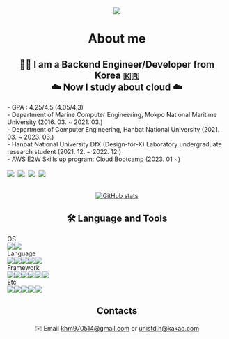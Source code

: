
<div align="center">
<img src="https://capsule-render.vercel.app/api?type=waving&color=auto&height=300&section=header&text=Welcome&fontSize=90&desc=Arciel%20Github%20Repo&descAlign=70&descAlignY=30" />
  
# About me
  ## 👶🏻 I am a Backend Engineer/Developer from Korea 🇰🇷 <br>☁️ Now I study about cloud ☁️
  <div align="left">
    - GPA : 4.25/4.5 (4.05/4.3)<br>
    - Department of Marine Computer Engineering, Mokpo National Maritime University (2016. 03. ~ 2021. 03.)<br>
    - Department of Computer Engineering, Hanbat National University (2021. 03. ~ 2023. 03.)<br>
    - Hanbat National University DfX (Design-for-X) Laboratory undergraduate research student (2021. 12. ~ 2022. 12.)<br>
    - AWS E2W Skills up program: Cloud Bootcamp (2023. 01 ~)<br><br>
    <img src = "https://images.credly.com/size/100x100/images/73e4a58b-a8ef-41a3-a7db-9183dd269882/image.png">&nbsp;
    <img src = "https://images.credly.com/size/100x100/images/2f7b0627-48a0-4894-8d46-3245bdfe0463/image.png">&nbsp;
    <img src = "https://images.credly.com/size/100x100/images/00634f82-b07f-4bbd-a6bb-53de397fc3a6/image.png">&nbsp;
    <img src = "https://images.credly.com/size/100x100/images/0e284c3f-5164-4b21-8660-0d84737941bc/image.png">
    
  </div><br>
  
  
  
  
  [![GitHub stats](https://github-readme-stats.vercel.app/api?username=arc1el)](https://github.com/anuraghazra/github-readme-stats)<!--[![Top Langs](https://github-readme-stats.vercel.app/api/top-langs/?username=arc1el&langs_count=3)](https://github.com/anuraghazra/github-readme-stats) -->
    
  
  ## 🛠️ Language and Tools
  <div align="left">
  OS<br>
  <img src="https://img.shields.io/badge/linux-FCC624?style=for-the-badge&logo=linux&logoColor=white"><img src="https://img.shields.io/badge/ubuntu-E95420?style=for-the-badge&logo=ubuntu&logoColor=white"><br>
  Language<br>
  <img src="https://img.shields.io/badge/c-A8B9CC?style=for-the-badge&logo=c&logoColor=white"><img src="https://img.shields.io/badge/python-3776AB?style=for-the-badge&logo=python&logoColor=white"><img src="https://img.shields.io/badge/javascript-F7DF1E?style=for-the-badge&logo=javascript&logoColor=white"><img src="https://img.shields.io/badge/java-F80000?style=for-the-badge&logo=oracle&logoColor=white"><img src="https://img.shields.io/badge/mysql-4479A1?style=for-the-badge&logo=mysql&logoColor=white"><br>
   Framework<br>
    <img src="https://img.shields.io/badge/node.js-339933?style=for-the-badge&logo=node.js&logoColor=white"><img src="https://img.shields.io/badge/express-000000?style=for-the-badge&logo=express&logoColor=white"><img src="https://img.shields.io/badge/fastapi-009688?style=for-the-badge&logo=fastapi&logoColor=white"><img src="https://img.shields.io/badge/flask-000000?style=for-the-badge&logo=flask&logoColor=white"><img src="https://img.shields.io/badge/spring-6DB33F?style=for-the-badge&logo=spring&logoColor=white"><img src="https://img.shields.io/badge/vue-4FC08D?style=for-the-badge&logo=vue.js&logoColor=white"><br>
    Etc<br>
    <img src="https://img.shields.io/badge/nginx-009639?style=for-the-badge&logo=nginx&logoColor=white"><img src="https://img.shields.io/badge/docker-2496ED?style=for-the-badge&logo=docker&logoColor=white"><img src="https://img.shields.io/badge/aws-232F3E?style=for-the-badge&logo=amazonaws&logoColor=white"><img src="https://img.shields.io/badge/raspi-A22846?style=for-the-badge&logo=raspberrypi&logoColor=white"><img src="https://img.shields.io/badge/espressif-E7352C?style=for-the-badge&logo=espressif&logoColor=white"><br>
  </div>

  ## Contacts
  ✉️ Email <a href="mailto:khm970514@gmail.com">khm970514@gmail.com</a>  or  <a href="mailto:unistd.h@kakao.com">unistd.h@kakao.com</a>


  
  
</div>

  
<!--
**Arc1el/Arc1el** is a ✨ _special_ ✨ repository because its `README.md` (this file) appears on your GitHub profile

Here are some ideas to get you started:

- 🔭 I’m currently working on ...
- 🌱 I’m currently learning ...
- 👯 I’m looking to collaborate on ...
- 🤔 I’m looking for help with ...
- 💬 Ask me about ...
- 📫 How to reach me: ...
- 😄 Pronouns: ...
- ⚡ Fun fact: ...
-->

